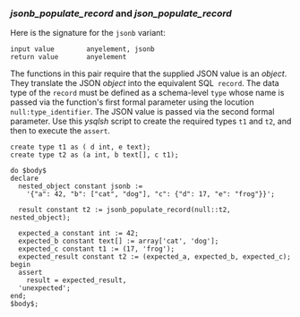 




### _jsonb_populate_record_ and _json_populate_record_

Here is the signature for the `jsonb` variant:

```
input value        anyelement, jsonb
return value       anyelement
```

The functions in this pair require that the supplied JSON value is an _object_. They translate the JSON _object_ into the equivalent SQL` record`. The data type of the `record` must be defined as a schema-level `type` whose name is passed via the function's first formal parameter using the locution `null:type_identifier`. The JSON value is passed via the second formal parameter. Use this _ysqlsh_ script to create the required types `t1` and `t2`, and then to execute the `assert`.

```
create type t1 as ( d int, e text);
create type t2 as (a int, b text[], c t1);

do $body$
declare
  nested_object constant jsonb :=
    '{"a": 42, "b": ["cat", "dog"], "c": {"d": 17, "e": "frog"}}';

  result constant t2 := jsonb_populate_record(null::t2, nested_object);

  expected_a constant int := 42;
  expected_b constant text[] := array['cat', 'dog'];
  expected_c constant t1 := (17, 'frog');
  expected_result constant t2 := (expected_a, expected_b, expected_c);
begin
  assert
    result = expected_result,
  'unexpected';
end;
$body$;
```

